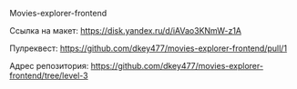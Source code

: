 
Movies-explorer-frontend

Ссылка на макет: https://disk.yandex.ru/d/iAVao3KNmW-z1A

Пулреквест: https://github.com/dkey477/movies-explorer-frontend/pull/1

Адрес репозитория: https://github.com/dkey477/movies-explorer-frontend/tree/level-3
